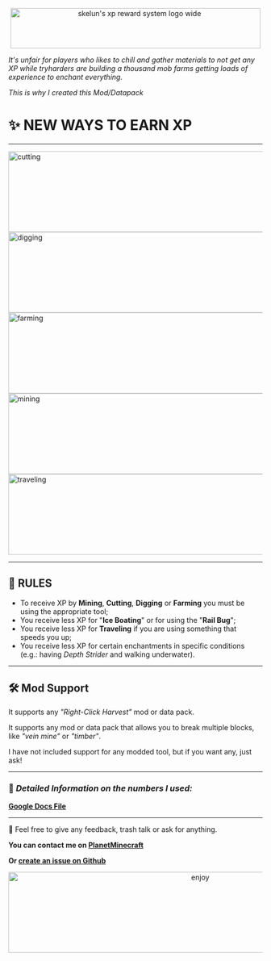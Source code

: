 <p align="center">
  <img width="496" height="80" alt="skelun's xp reward system logo wide" src="https://github.com/user-attachments/assets/eefcd143-14a9-489d-bf62-f37dbdb13b5f" />
</p>

_It's unfair for players who likes to chill and gather materials to not get any XP while tryharders are building a thousand mob farms getting loads of experience to enchant everything._

_This is why I created this Mod/Datapack_

# ✨ NEW WAYS TO EARN XP

---


<img width="745" height="160" alt="cutting" src="https://github.com/user-attachments/assets/f65bdec4-0e0e-43fa-a45f-741ae3846163" />
<img width="745" height="160" alt="digging" src="https://github.com/user-attachments/assets/1abc245f-fbad-4bac-a9e5-7d274f6acbf9" />
<img width="745" height="160" alt="farming" src="https://github.com/user-attachments/assets/c0bdc59b-6c45-41bb-8bf5-29ca8c496d96" />
<img width="745" height="160" alt="mining" src="https://github.com/user-attachments/assets/16008c2b-e395-446f-8fca-8d88abaaea5c" />
<img width="745" height="160" alt="traveling" src="https://github.com/user-attachments/assets/a827c69b-d40c-4c7c-8aff-a68a14a53ee3" />

---

## 📝 RULES

* To receive XP by **Mining**, **Cutting**, **Digging** or **Farming** you must be using the appropriate tool;
* You receive less XP for "**Ice Boating**" or for using the "**Rail Bug**";
* You receive less XP for **Traveling** if you are using something that speeds you up;
* You receive less XP for certain enchantments in specific conditions (e.g.: having *Depth Strider* and walking underwater).

---

## 🛠️ Mod Support

It supports any _*"Right-Click Harvest"*_ mod or data pack.

It supports any mod or data pack that allows you to break multiple blocks, like _*"vein mine"*_ or _*"timber"*_.

I have not included support for any modded tool, but if you want any, just ask!

---

### 🔢 *Detailed Information on the numbers I used:*

[**Google Docs File**](https://docs.google.com/spreadsheets/d/1ja2UrwOSQU-HuBbu5GjIAst3xkR4ZdJTHHQBmAlbfy0/edit?usp=sharing)

---

💖 Feel free to give any feedback, trash talk or ask for anything.

**You can contact me on [PlanetMinecraft](https://www.planetminecraft.com/member/skelun/)**

**Or [create an issue on Github](https://github.com/Skelun/xp-reward-system/issues)**

<p align="center">
  
<img width="745" height="160" alt="enjoy" src="https://github.com/user-attachments/assets/682085f5-c9df-4577-a1e1-87438489813d" />

</p>
